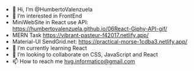 - 👋 Hi, I’m @HumbertoValenzuela
- 👀 I’m interested in FrontEnd
- MiniWebSite in React use API: https://humbertovalenzuela.github.io/06React-Giphy-API-gif/
- MERN Task https://vibrant-pasteur-f42017.netlify.app/
- Material-UI SendGrid.net: https://practical-morse-1cdba3.netlify.app/
- 🌱 I’m currently learning React
- 💞️ I’m looking to collaborate on CSS, JavaScript and React
- 📫 How to reach me hvg.informatico@gmail.com

<!---
HumbertoValenzuela/HumbertoValenzuela is a ✨ special ✨ repository because its `README.md` (this file) appears on your GitHub profile.
You can click the Preview link to take a look at your changes.
--->
